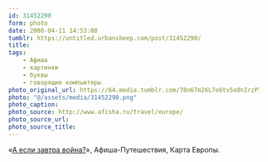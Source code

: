 ```yaml
---
id: 31452290
form: photo
date: 2008-04-11 14:53:00
tumblr: https://untitled.urbansheep.com/post/31452290/
title:
tags:
    - Афиша
    - картинки
    - буквы
    - говорящие компьютеры
photo_original_url: https://64.media.tumblr.com/78n67m26L7o6tv5o0nIrzPIm_640.png
photo: "@/assets/media/31452290.png"
photo_caption:
photo_source: http://www.afisha.ru/travel/europe/
photo_source_url:
photo_source_title:
---
```


<p>«<a href="http://www.afisha.ru/travel/europe/">А если завтра война?</a>», Афиша-Путешествия, Карта Европы.</p>
